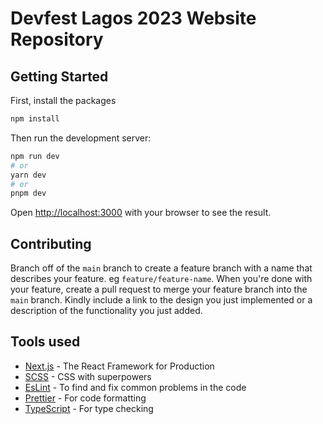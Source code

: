 # Devfest Lagos 2023 Website Repository


## Getting Started

First, install the packages

```bash
npm install
```

Then run the development server:

```bash
npm run dev
# or
yarn dev
# or
pnpm dev
```

Open [http://localhost:3000](http://localhost:3000) with your browser to see the result.

## Contributing

Branch off of the `main` branch to create a feature branch with a name that describes your feature. eg `feature/feature-name`. 
When you're done with your feature, create a pull request to merge your feature branch into the `main` branch. 
Kindly include a link to the design you just implemented or a description of the functionality you just added.

## Tools used

- [Next.js](https://nextjs.org/) - The React Framework for Production
- [SCSS](https://sass-lang.com/) - CSS with superpowers 
- [EsLint](https://eslint.org/) - To find and fix common problems in the code
- [Prettier](https://prettier.io/) - For code formatting
- [TypeScript](https://www.typescriptlang.org/) - For type checking